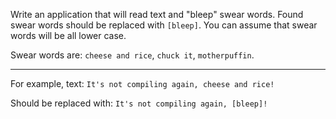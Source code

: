 Write an application that will read text and "bleep" swear words. Found swear words should be replaced 
with `[bleep]`. You can assume that swear words will be all lower case.

Swear words are: `cheese and rice`, `chuck it`, `motherpuffin`.

---

For example, text:
`It's not compiling again, cheese and rice!`

Should be replaced with:
`It's not compiling again, [bleep]!`